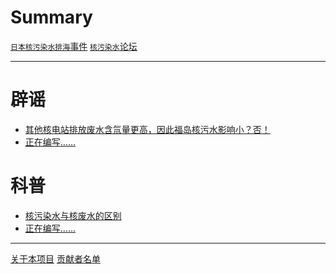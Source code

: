 # Summary

[`日本核污染水排海`事件](./index.md)
[`核污染水`论坛](./Community.md)

---

# 辟谣

- [其他核电站排放废水含氚量更高，因此福岛核污水影响小？否！]()
- [正在编写……]()

# 科普

- [核污染水与核废水的区别](./Archive/Differences_Between_Nuclear-Polluted_Water_and_Nuclear_Wastewater.md)
- [正在编写……]()

---

[关于本项目](./About.md)
[贡献者名单](./Contributors/index.md)
